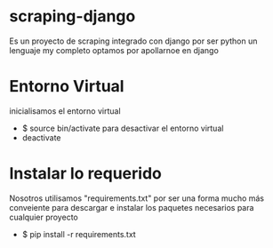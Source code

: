 # scraping-django
 Es un proyecto  de scraping integrado con django por ser python un lenguaje my completo optamos por apollarnoe en django
# Entorno Virtual
inicialisamos el entorno virtual 
* $ source bin/activate
para desactivar el entorno virtual
* deactivate
# Instalar lo requerido
Nosotros utilisamos "requirements.txt" por ser una forma mucho más conveiente para descargar e instalar los paquetes necesarios para cualquier proyecto
* $ pip install -r requirements.txt


